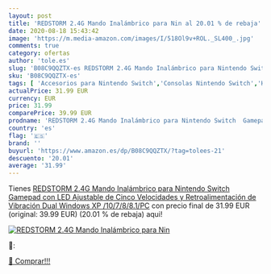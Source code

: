 ```yaml
---
layout: post
title: 'REDSTORM 2.4G Mando Inalámbrico para Nin al 20.01 % de rebaja'
date: 2020-08-18 15:43:42
image: 'https://m.media-amazon.com/images/I/518Ol9v+ROL._SL400_.jpg'
comments: true
category: ofertas
author: 'tole.es'
slug: 'B08C9QQZTX-es REDSTORM 2.4G Mando Inalámbrico para Nintendo Switch...'
sku: 'B08C9QQZTX-es'
tags: [ 'Accesorios para Nintendo Switch','Consolas Nintendo Switch','Hardware y juegos para Nintendo Switch','Juegos para Nintendo Switch','Mandos para Nintendo Switch','Videojuegos','nintendo', ]
actualPrice: 31.99 EUR
currency: EUR
price: 31.99
comparePrice: 39.99 EUR
prodname: 'REDSTORM 2.4G Mando Inalámbrico para Nintendo Switch  Gamepad con LED Ajustable de Cinco Velocidades y Retroalimentación de Vibración Dual  Windows XP /10/7/8/8.1/PC'
country: 'es'
flag: '🇪🇸'
brand: ''
buyurl: 'https://www.amazon.es/dp/B08C9QQZTX/?tag=tolees-21'
descuento: '20.01'
average: '31.99'
---
```


Tienes [REDSTORM 2.4G Mando Inalámbrico para Nintendo Switch  Gamepad con LED Ajustable de Cinco Velocidades y Retroalimentación de Vibración Dual  Windows XP /10/7/8/8.1/PC](https://www.amazon.es/dp/B08C9QQZTX/?tag=tolees-21) con precio final de  31.99 EUR (original: 39.99 EUR) (20.01 %  de rebaja) aqui!

[![REDSTORM 2.4G Mando Inalámbrico para Nin](https://m.media-amazon.com/images/I/518Ol9v+ROL._SL400_.jpg)](https://www.amazon.es/dp/B08C9QQZTX/?tag=tolees-21)

🔎:


[🛒 Comprar!!!](https://www.amazon.es/dp/B08C9QQZTX/?tag=tolees-21)
